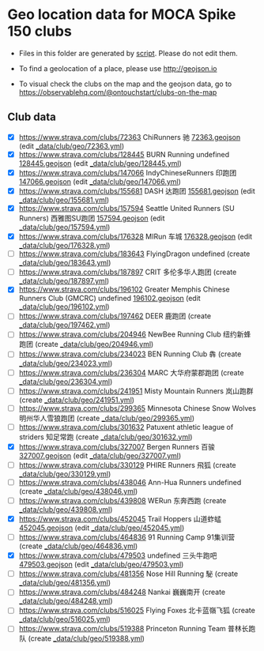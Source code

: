 
# Geo location data for MOCA Spike 150 clubs

- Files in this folder are generated by [script](package.json). Please do not edit them.

- To find a geolocation of a place, please use http://geojson.io

- To visual check the clubs on the map and the geojson data, go to https://observablehq.com/@ontouchstart/clubs-on-the-map

## Club data


 - [x] https://www.strava.com/clubs/72363 ChiRunners 驰 [72363.geojson](72363.geojson) (edit [_data/club/geo/72363.yml](https://github.com/mocaspike150/api/edit/master/_data/club/geo/72363.yml))
 - [x] https://www.strava.com/clubs/128445 BURN Running undefined [128445.geojson](128445.geojson) (edit [_data/club/geo/128445.yml](https://github.com/mocaspike150/api/edit/master/_data/club/geo/128445.yml))
 - [x] https://www.strava.com/clubs/147066 IndyChineseRunners 印跑团 [147066.geojson](147066.geojson) (edit [_data/club/geo/147066.yml](https://github.com/mocaspike150/api/edit/master/_data/club/geo/147066.yml))
 - [x] https://www.strava.com/clubs/155681 DASH 达跑团 [155681.geojson](155681.geojson) (edit [_data/club/geo/155681.yml](https://github.com/mocaspike150/api/edit/master/_data/club/geo/155681.yml))
 - [x] https://www.strava.com/clubs/157594 Seattle United Runners (SU Runners) 西雅图SU跑团 [157594.geojson](157594.geojson) (edit [_data/club/geo/157594.yml](https://github.com/mocaspike150/api/edit/master/_data/club/geo/157594.yml))
 - [x] https://www.strava.com/clubs/176328 MIRun 车城 [176328.geojson](176328.geojson) (edit [_data/club/geo/176328.yml](https://github.com/mocaspike150/api/edit/master/_data/club/geo/176328.yml))
- [ ] https://www.strava.com/clubs/183643 FlyingDragon undefined (create [_data/club/geo/183643.yml](https://github.com/mocaspike150/api/new/master/_data/club/geo/))
- [ ] https://www.strava.com/clubs/187897 CRIT 多伦多华人跑团 (create [_data/club/geo/187897.yml](https://github.com/mocaspike150/api/new/master/_data/club/geo/))
 - [x] https://www.strava.com/clubs/196102 Greater Memphis Chinese Runners Club (GMCRC) undefined [196102.geojson](196102.geojson) (edit [_data/club/geo/196102.yml](https://github.com/mocaspike150/api/edit/master/_data/club/geo/196102.yml))
- [ ] https://www.strava.com/clubs/197462 DEER 鹿跑团 (create [_data/club/geo/197462.yml](https://github.com/mocaspike150/api/new/master/_data/club/geo/))
- [ ] https://www.strava.com/clubs/204946 NewBee Running Club 纽约新蜂跑团 (create [_data/club/geo/204946.yml](https://github.com/mocaspike150/api/new/master/_data/club/geo/))
- [ ] https://www.strava.com/clubs/234023 BEN Running Club 犇 (create [_data/club/geo/234023.yml](https://github.com/mocaspike150/api/new/master/_data/club/geo/))
- [ ] https://www.strava.com/clubs/236304 MARC 大华府蒙郡跑团 (create [_data/club/geo/236304.yml](https://github.com/mocaspike150/api/new/master/_data/club/geo/))
- [ ] https://www.strava.com/clubs/241951 Misty Mountain Runners 岚山跑群 (create [_data/club/geo/241951.yml](https://github.com/mocaspike150/api/new/master/_data/club/geo/))
- [ ] https://www.strava.com/clubs/299365 Minnesota Chinese Snow Wolves 明州华人雪狼跑团 (create [_data/club/geo/299365.yml](https://github.com/mocaspike150/api/new/master/_data/club/geo/))
- [ ] https://www.strava.com/clubs/301632 Patuxent athletic league of striders 知足常跑 (create [_data/club/geo/301632.yml](https://github.com/mocaspike150/api/new/master/_data/club/geo/))
 - [x] https://www.strava.com/clubs/327007 Bergen Runners 百骏 [327007.geojson](327007.geojson) (edit [_data/club/geo/327007.yml](https://github.com/mocaspike150/api/edit/master/_data/club/geo/327007.yml))
- [ ] https://www.strava.com/clubs/330129 PHIRE Runners 飛狐 (create [_data/club/geo/330129.yml](https://github.com/mocaspike150/api/new/master/_data/club/geo/))
- [ ] https://www.strava.com/clubs/438046 Ann-Hua Runners undefined (create [_data/club/geo/438046.yml](https://github.com/mocaspike150/api/new/master/_data/club/geo/))
- [ ] https://www.strava.com/clubs/439808 WERun 东奔西跑 (create [_data/club/geo/439808.yml](https://github.com/mocaspike150/api/new/master/_data/club/geo/))
 - [x] https://www.strava.com/clubs/452045 Trail Hoppers 山道蚱蜢 [452045.geojson](452045.geojson) (edit [_data/club/geo/452045.yml](https://github.com/mocaspike150/api/edit/master/_data/club/geo/452045.yml))
- [ ] https://www.strava.com/clubs/464836 91 Running Camp 91集训营 (create [_data/club/geo/464836.yml](https://github.com/mocaspike150/api/new/master/_data/club/geo/))
 - [x] https://www.strava.com/clubs/479503 undefined 三头牛跑吧 [479503.geojson](479503.geojson) (edit [_data/club/geo/479503.yml](https://github.com/mocaspike150/api/edit/master/_data/club/geo/479503.yml))
- [ ] https://www.strava.com/clubs/481356 Nose Hill Running 駜 (create [_data/club/geo/481356.yml](https://github.com/mocaspike150/api/new/master/_data/club/geo/))
- [ ] https://www.strava.com/clubs/484248 Nankai 巍巍南开 (create [_data/club/geo/484248.yml](https://github.com/mocaspike150/api/new/master/_data/club/geo/))
- [ ] https://www.strava.com/clubs/516025 Flying Foxes 北卡蓝嶺飞狐 (create [_data/club/geo/516025.yml](https://github.com/mocaspike150/api/new/master/_data/club/geo/))
- [ ] https://www.strava.com/clubs/519388 Princeton Running Team 普林长跑队 (create [_data/club/geo/519388.yml](https://github.com/mocaspike150/api/new/master/_data/club/geo/))
